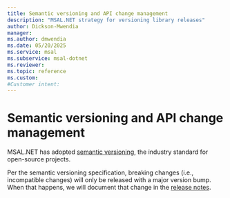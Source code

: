 ```yaml
---
title: Semantic versioning and API change management
description: "MSAL.NET strategy for versioning library releases"
author: Dickson-Mwendia
manager: 
ms.author: dmwendia
ms.date: 05/20/2025
ms.service: msal
ms.subservice: msal-dotnet
ms.reviewer: 
ms.topic: reference
ms.custom:
#Customer intent: 
---
```


# Semantic versioning and API change management

MSAL.NET has adopted [semantic versioning](https://semver.org/), the industry standard for open-source projects.

Per the semantic versioning specification, breaking changes (i.e., incompatible changes) will only be released with a major version bump. When that happens, we will document that change in the [release notes](https://github.com/AzureAD/microsoft-authentication-library-for-dotnet/releases).
